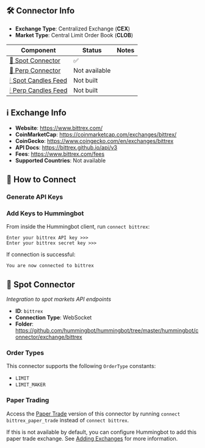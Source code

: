 ## 🛠 Connector Info

- **Exchange Type**: Centralized Exchange (**CEX**)
- **Market Type**: Central Limit Order Book (**CLOB**)

| Component | Status | Notes | 
| --------- | ------ | ----- |
| [🔀 Spot Connector](#spot-connector) | ✅ |
| [🔀 Perp Connector](#perp-connector) | Not available |
| [🕯 Spot Candles Feed](#spot-candles-feed) | Not built  | 
| [🕯 Perp Candles Feed](#perp-candles-feed) | Not built  | 

## ℹ️ Exchange Info

- **Website**: <https://www.bittrex.com/>
- **CoinMarketCap**: <https://coinmarketcap.com/exchanges/bittrex/>
- **CoinGecko**: <https://www.coingecko.com/en/exchanges/bittrex>
- **API Docs**: <https://bittrex.github.io/api/v3>
- **Fees**: <https://www.bittrex.com/fees>
- **Supported Countries**: Not available

## 🔑 How to Connect

### Generate API Keys

### Add Keys to Hummingbot

From inside the Hummingbot client, run `connect bittrex`:

```
Enter your bittrex API key >>>
Enter your bittrex secret key >>>
```

If connection is successful:

```
You are now connected to bittrex
```

## 🔀 Spot Connector
*Integration to spot markets API endpoints*

- **ID**: `bittrex`
- **Connection Type**: WebSocket
- **Folder**: <https://github.com/hummingbot/hummingbot/tree/master/hummingbot/connector/exchange/bittrex>

### Order Types

This connector supports the following `OrderType` constants:

- `LIMIT`
- `LIMIT_MAKER`

### Paper Trading

Access the [Paper Trade](/global-configs/paper-trade/) version of this connector by running `connect bittrex_paper_trade` instead of `connect bittrex`.

If this is not available by default, you can configure Hummingbot to add this paper trade exchange. See [Adding Exchanges](/global-configs/paper-trade/#adding-exchanges) for more information.
